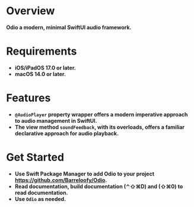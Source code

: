 # Overview
**Odio a modern, minimal SwiftUI audio framework.**

# Requirements
* **iOS/iPadOS 17.0 or later.**
* **macOS 14.0 or later.**

# Features
* **`@AudioPlayer` property wrapper offers a modern imperative approach to audio management in SwiftUI.**
* **The view method `soundFeedback`, with its overloads, offers a familiar declarative approach for audio playback.**

# Get Started 
* **Use Swift Package Manager to add Odio to your project <https://github.com/Barreloofy/Odio>.** 
* **Read documentation, build documentation (⌃⇧⌘D) and (⇧⌘0) to read documentation.**
* **Use `Odio` as needed.**
